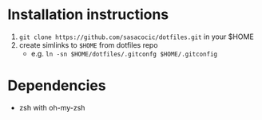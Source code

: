 # Installation instructions

1. `git clone https://github.com/sasacocic/dotfiles.git` in your $HOME
2. create simlinks to `$HOME` from dotfiles repo 
    - e.g. `ln -sn $HOME/dotfiles/.gitconfg $HOME/.gitconfig`

# Dependencies

- zsh with oh-my-zsh 

